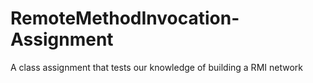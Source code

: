 # RemoteMethodInvocation-Assignment
A class assignment that tests our knowledge of building a RMI network